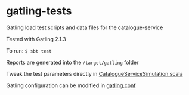 gatling-tests
=============

Gatling load test scripts and data files for the catalogue-service

Tested with Gatling 2.1.3

To run: ```$ sbt test```

Reports are generated into the ```/target/gatling``` folder

Tweak the test parameters directly in [CatalogueServiceSimulation.scala](/src/test/scala/CatalogueServiceSimulation.scala)

Gatling configuration can be modified in [gatling.conf](/src/test/resources/gatling.conf)